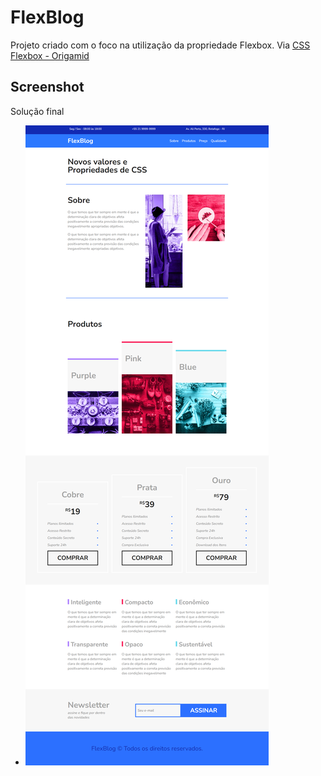 # FlexBlog

Projeto criado com o foco na utilização da propriedade Flexbox. Via [CSS Flexbox - Origamid](https://www.origamid.com/curso/css-flexbox)

## Screenshot

Solução final

- ![Final](img/flexbox.png)
